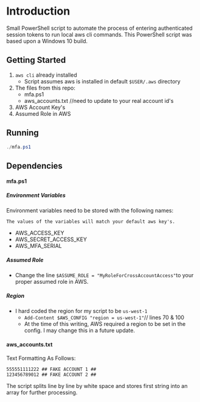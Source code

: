# **Introduction**

Small PowerShell script to automate the process of entering authenticated session tokens to run local aws cli commands. This PowerShell script was based upon a Windows 10 build.

## Getting Started

1. `aws cli` already installed
    - Script assumes aws is installed in default `$USER/.aws` directory
2. The files from this repo:
   - mfa.ps1
   - aws_accounts.txt //need to update to your real account id's
3. AWS Account Key's
4. Assumed Role in AWS

## Running

```powershell
./mfa.ps1
```

## Dependencies

#### mfa.ps1

##### Environment Variables

Environment variables need to be stored with the following names:

`The values of the variables will match your default aws key's.`

- AWS_ACCESS_KEY
- AWS_SECRET_ACCESS_KEY
- AWS_MFA_SERIAL

##### Assumed Role

- Change the line `$ASSUME_ROLE = "MyRoleForCrossAccountAccess"`to your proper assumed role in AWS.

##### Region

- I hard coded the region for my script to be `us-west-1`
  - `Add-Content $AWS_CONFIG "region = us-west-1"`// lines 70 & 100
  - At the time of this writing, AWS required a region to be set in the config. I may change this in a future update.

#### aws_accounts.txt

Text Formatting As Follows:

```
555551111222 ## FAKE ACCOUNT 1 ##
123456789012 ## FAKE ACCOUNT 2 ##
```

The script splits line by line by white space and stores first string into an array for further processing.

